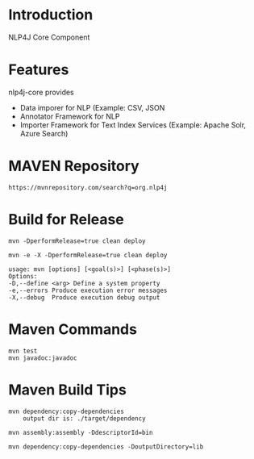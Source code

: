 # Introduction 

NLP4J Core Component

# Features

nlp4j-core provides

- Data imporer for NLP (Example: CSV, JSON
- Annotator Framework for NLP
- Importer Framework for Text Index Services (Example: Apache Solr, Azure Search)


# MAVEN Repository

	https://mvnrepository.com/search?q=org.nlp4j

# Build for Release

	mvn -DperformRelease=true clean deploy

	mvn -e -X -DperformRelease=true clean deploy
	
	usage: mvn [options] [<goal(s)>] [<phase(s)>]
	Options:
	-D,--define <arg> Define a system property
	-e,--errors Produce execution error messages
	-X,--debug  Produce execution debug output
	
# Maven Commands

	mvn test
	mvn javadoc:javadoc

# Maven Build Tips

	mvn dependency:copy-dependencies
		output dir is: ./target/dependency

	mvn assembly:assembly -DdescriptorId=bin

	mvn dependency:copy-dependencies -DoutputDirectory=lib
	

